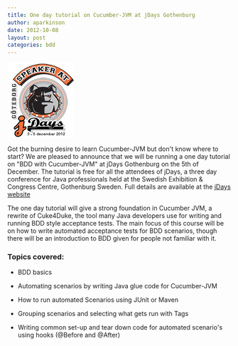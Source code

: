 ```yaml
---
title: One day tutorial on Cucumber-JVM at jDays Gothenburg
author: aparkinson
date: 2012-10-08
layout: post
categories: bdd
---
```


![jDays Speaker Emblem](/assets/images/post/jDays_logo_RGB_speaker_emblem_pa1.png) 

Got the burning desire to learn Cucumber-JVM but don't know where to start? We are pleased to announce that we will be running a one day tutorial on "BDD with Cucumber-JVM" at jDays  Gothenburg on the 5th of December. The tutorial is free for all the attendees of jDays, a three day conference for Java professionals held at the Swedish Exhibition & Congress Centre, Gothenburg
Sweden. Full details are available at the [jDays website](http://www.jdays.se/course-information/) 

The one day tutorial will give a strong foundation in Cucumber JVM, a rewrite of Cuke4Duke, the tool many Java developers use for writing and running BDD style acceptance tests. The main focus of this course will be on how to write automated acceptance tests for BDD scenarios, though there will be an introduction to BDD given for people not familiar with it.

### Topics covered:

* BDD basics

* Automating scenarios by writing Java glue code for Cucumber-JVM

* How to run automated Scenarios using JUnit or Maven

* Grouping scenarios and selecting what gets run with Tags

* Writing common set-up and tear down code for automated scenario's using hooks (@Before and @After)